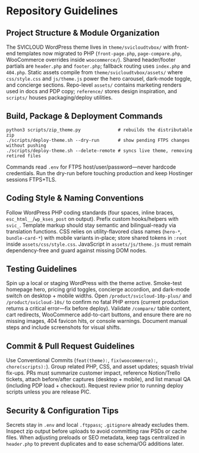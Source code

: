 # Repository Guidelines

## Project Structure & Module Organization
The SVICLOUD WordPress theme lives in `theme/svicloudtvbox/` with front-end templates now migrated to PHP (`front-page.php`, `page-compare.php`, WooCommerce overrides inside `woocommerce/`). Shared header/footer partials are `header.php` and `footer.php`; fallback routing uses `index.php` and `404.php`. Static assets compile from `theme/svicloudtvbox/assets/` where `css/style.css` and `js/theme.js` power the hero carousel, dark-mode toggle, and concierge sections. Repo-level `assets/` contains marketing renders used in docs and PDP copy; `reference/` stores design inspiration, and `scripts/` houses packaging/deploy utilities.

## Build, Package & Deployment Commands
```
python3 scripts/zip_theme.py              # rebuilds the distributable zip
./scripts/deploy-theme.sh --dry-run       # show pending FTPS changes without pushing
./scripts/deploy-theme.sh --delete-remote # syncs live theme, removing retired files
```
Commands read `.env` for FTPS host/user/password—never hardcode credentials. Run the dry-run before touching production and keep Hostinger sessions FTPS+TLS.

## Coding Style & Naming Conventions
Follow WordPress PHP coding standards (four spaces, inline braces, `esc_html__`/`wp_kses_post` on output). Prefix custom hooks/helpers with `svic_`. Template markup should stay semantic and bilingual-ready via translation functions. CSS relies on utility-flavored class names (`hero-*`, `bundle-card-*`) with mobile variants in-place; store shared tokens in `:root` inside `assets/css/style.css`. JavaScript in `assets/js/theme.js` must remain dependency-free and guard against missing DOM nodes.

## Testing Guidelines
Spin up a local or staging WordPress with the theme active. Smoke-test homepage hero, pricing grid toggles, concierge accordion, and dark-mode switch on desktop + mobile widths. Open `/product/svicloud-10p-plus/` and `/product/svicloud-10s/` to confirm no fatal PHP errors (current production returns a critical error—fix before deploy). Validate `/compare/` table content, cart redirects, WooCommerce add-to-cart buttons, and ensure there are no missing images, 404 favicon hits, or console warnings. Document manual steps and include screenshots for visual shifts.

## Commit & Pull Request Guidelines
Use Conventional Commits (`feat(theme):`, `fix(woocommerce):`, `chore(scripts):`). Group related PHP, CSS, and asset updates; squash trivial fix-ups. PRs must summarize customer impact, reference Notion/Trello tickets, attach before/after captures (desktop + mobile), and list manual QA (including PDP load + checkout). Request review prior to running deploy scripts unless you are release PIC.

## Security & Configuration Tips
Secrets stay in `.env` and local `.ftppass`; `.gitignore` already excludes them. Inspect zip output before uploads to avoid committing raw PSDs or cache files. When adjusting preloads or SEO metadata, keep tags centralized in `header.php` to prevent duplicates and to ease schema/OG additions later.
